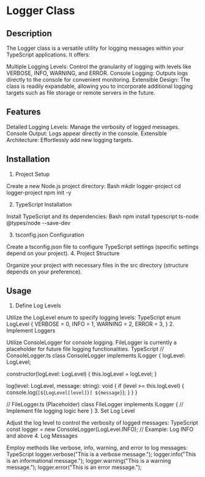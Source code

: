 # Logger Class

## Description

The Logger class is a versatile utility for logging messages within your TypeScript applications. It offers:

Multiple Logging Levels: Control the granularity of logging with levels like VERBOSE, INFO, WARNING, and ERROR.
Console Logging: Outputs logs directly to the console for convenient monitoring.
Extensible Design: The class is readily expandable, allowing you to incorporate additional logging targets such as file storage or remote servers in the future.
## Features

Detailed Logging Levels: Manage the verbosity of logged messages.
Console Output: Logs appear directly in the console.
Extensible Architecture: Effortlessly add new logging targets.
## Installation

1. Project Setup

Create a new Node.js project directory:
Bash
mkdir logger-project
cd logger-project
npm init -y

2. TypeScript Installation

Install TypeScript and its dependencies:
Bash
npm install typescript ts-node @types/node --save-dev

3. tsconfig.json Configuration

Create a tsconfig.json file to configure TypeScript settings (specific settings depend on your project).
4. Project Structure

Organize your project with necessary files in the src directory (structure depends on your preference).
## Usage

1. Define Log Levels

Utilize the LogLevel enum to specify logging levels:
TypeScript
enum LogLevel {
  VERBOSE = 0,
  INFO = 1,
  WARNING = 2,
  ERROR = 3,
}
2. Implement Loggers

Utilize ConsoleLogger for console logging. FileLogger is currently a placeholder for future file logging functionalities.
TypeScript
// ConsoleLogger.ts
class ConsoleLogger implements ILogger {
  logLevel: LogLevel;

  constructor(logLevel: LogLevel) {
    this.logLevel = logLevel;
  }

  log(level: LogLevel, message: string): void {
    if (level >= this.logLevel) {
      console.log(`[${LogLevel[level]}] ${message}`);
    }
  }
}

// FileLogger.ts (Placeholder)
class FileLogger implements ILogger {
  // Implement file logging logic here
}
3. Set Log Level

Adjust the log level to control the verbosity of logged messages:
TypeScript
const logger = new ConsoleLogger(LogLevel.INFO); // Example: Log INFO and above
4. Log Messages

Employ methods like verbose, info, warning, and error to log messages:
TypeScript
logger.verbose("This is a verbose message.");
logger.info("This is an informational message.");
logger.warning("This is a warning message.");
logger.error("This is an error message.");


